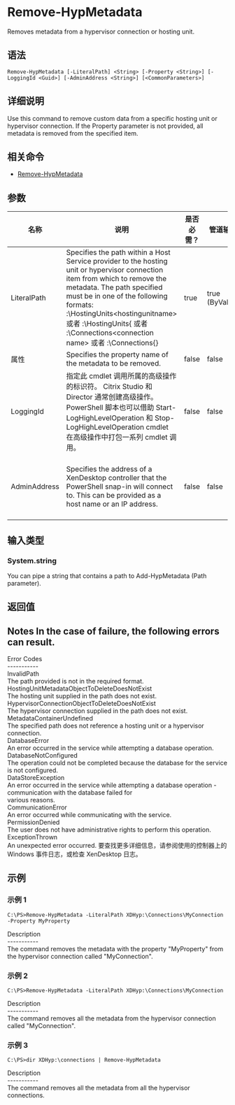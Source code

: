 # Remove-HypMetadata

Removes metadata from a hypervisor connection or hosting unit.

## 语法

    Remove-HypMetadata [-LiteralPath] <String> [-Property <String>] [-LoggingId <Guid>] [-AdminAddress <String>] [<CommonParameters>]
    

## 详细说明

Use this command to remove custom data from a specific hosting unit or hypervisor connection. If the Property parameter is not provided, all metadata is removed from the specified item.

## 相关命令

- [Remove-HypMetadata](Remove-HypMetadata.html)

## 参数

| 名称           | 说明                                                                                                                                                                                                                                                                                                                                                                                  | 是否必需？ | 管道输入           | 默认值                                   |
| ------------ | ----------------------------------------------------------------------------------------------------------------------------------------------------------------------------------------------------------------------------------------------------------------------------------------------------------------------------------------------------------------------------------- | ----- | -------------- | ------------------------------------- |
| LiteralPath  | Specifies the path within a Host Service provider to the hosting unit or hypervisor connection item from which to remove the metadata. The path specified must be in one of the following formats: <drive>:\HostingUnits\<hostingunitname> 或者 <drive>:\HostingUnits\{<hostingunit uid> 或者 <drive>:\Connections\<connection name> 或者 <drive>:\Connections\{<connection uid>} | true  | true (ByValue) |                                       |
| 属性           | Specifies the property name of the metadata to be removed.                                                                                                                                                                                                                                                                                                                          | false | false          |                                       |
| LoggingId    | 指定此 cmdlet 调用所属的高级操作的标识符。 Citrix Studio 和 Director 通常创建高级操作。 PowerShell 脚本也可以借助 Start-LogHighLevelOperation 和 Stop-LogHighLevelOperation cmdlet 在高级操作中打包一系列 cmdlet 调用。                                                                                                                                                                                                              | false | false          |                                       |
| AdminAddress | Specifies the address of a XenDesktop controller that the PowerShell snap-in will connect to. This can be provided as a host name or an IP address.                                                                                                                                                                                                                                 | false | false          | LocalHost。一旦有 cmdlet 提供了某个值，此值将变为默认值。 |

## 输入类型

### System.string  
You can pipe a string that contains a path to Add-HypMetadata (Path parameter).

## 返回值

### 

## Notes In the case of failure, the following errors can result.  
Error Codes  
\---\---\-----  
InvalidPath  
The path provided is not in the required format.  
HostingUnitMetadataObjectToDeleteDoesNotExist  
The hosting unit supplied in the path does not exist.  
HypervisorConnectionObjectToDeleteDoesNotExist  
The hypervisor connection supplied in the path does not exist.  
MetadataContainerUndefined  
The specified path does not reference a hosting unit or a hypervisor connection.  
DatabaseError  
An error occurred in the service while attempting a database operation.  
DatabaseNotConfigured  
The operation could not be completed because the database for the service is not configured.  
DataStoreException  
An error occurred in the service while attempting a database operation - communication with the database failed for  
various reasons.  
CommunicationError  
An error occurred while communicating with the service.  
PermissionDenied  
The user does not have administrative rights to perform this operation.  
ExceptionThrown  
An unexpected error occurred. 要查找更多详细信息，请参阅使用的控制器上的 Windows 事件日志，或检查 XenDesktop 日志。

## 示例

### 示例 1

    C:\PS>Remove-HypMetadata -LiteralPath XDHyp:\Connections\MyConnection -Property MyProperty
    

Description  
\---\---\-----  
The command removes the metadata with the property "MyProperty" from the hypervisor connection called "MyConnection".

### 示例 2

    C:\PS>Remove-HypMetadata -LiteralPath XDHyp:\Connections\MyConnection
    

Description  
\---\---\-----  
The command removes all the metadata from the hypervisor connection called "MyConnection".

### 示例 3

    C:\PS>dir XDHyp:\connections | Remove-HypMetadata
    

Description  
\---\---\-----  
The command removes all the metadata from all the hypervisor connections.